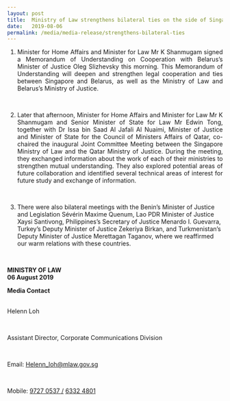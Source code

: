 ```yaml
---
layout: post
title:  Ministry of Law strengthens bilateral ties on the side of Singapore Convention Signing Ceremony and Conference
date:   2019-08-06
permalink: /media/media-release/strengthens-bilateral-ties
---
```


 <div>
                      <ol type="1">
                        <li>
                          <p align="justify">Minister for Home Affairs and Minister for Law Mr K Shanmugam signed a Memorandum of Understanding on Cooperation with Belarus’s Minister of Justice Oleg Slizhevsky this morning. This Memorandum of Understanding will deepen and strengthen legal cooperation and ties between Singapore and Belarus, as well as the Ministry of Law and Belarus’s Ministry of Justice.
                          </p> <br>
                        </li>
                        <li>
                          <p align="justify">Later that afternoon, Minister for Home Affairs and Minister for Law Mr K Shanmugam and Senior Minister of State for Law Mr Edwin Tong, together with Dr Issa bin Saad Al Jafali Al Nuaimi, Minister of Justice and Minister of State for the Council of Ministers Affairs of Qatar, co-chaired the inaugural Joint Committee Meeting between the Singapore Ministry of Law and the Qatar Ministry of Justice. During the meeting, they exchanged information about the work of each of their ministries to strengthen mutual understanding. They also explored potential areas of future collaboration and identified several technical areas of interest for future study and exchange of information.</p> <br>
                        </li>
                        <li>
 <p align="justfy">There were also bilateral meetings with the Benin’s Minister of Justice and Legislation Sévérin Maxime Quenum, Lao PDR Minister of Justice Xaysi Santivong, Philippines’s Secretary of Justice Menardo I. Guevarra, Turkey’s Deputy Minister of Justice Zekeriya Birkan, and Turkmenistan’s Deputy Minister of Justice Merettagan Taganov, where we reaffirmed our warm relations with these countries.</p> <br>
                        </li>
                      </ol>
 <p>
<b> MINISTRY OF LAW </b> <br> <b> 06 August 2019 </b>  
  </p>               
<b> Media Contact </b> <br><br>
 <p> Helenn Loh </p><br>
<p>Assistant Director, Corporate Communications Division </p><br>
<p>Email: <a href="mailto:Helenn_loh@mlaw.gov.sg">Helenn_loh@mlaw.gov.sg </a> </p><br>
<p>Mobile: <a href="tel:+6597270537"> 9727 0537 /</a>   <a href="tel:+6563324801">6332 4801</a> </p>
